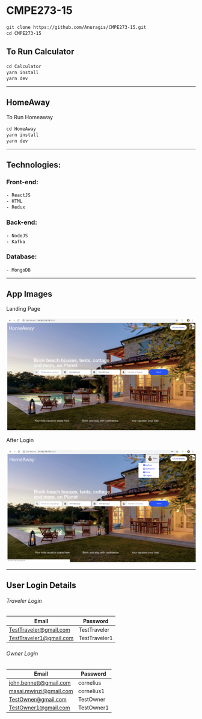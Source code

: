 

# CMPE273-15

```
git clone https://github.com/Anuragis/CMPE273-15.git
cd CMPE273-15
```

## To Run Calculator 

```
cd Calculator
yarn install
yarn dev
```

---

## HomeAway 

To Run Homeaway
```
cd HomeAway
yarn install
yarn dev
```
---

## Technologies:

### Front-end:
```
- ReactJS
- HTML
- Redux
```

### Back-end:
```
- NodeJS
- Kafka
```

### Database:
```
- MongoDB
```
---

## App Images 

Landing Page

![landing page](LandingPage.png)

After Login

![after login](AfterLogin.png)

---

## User Login Details

###### Traveler Login

| Email                     | Password        |
| ------------------------- | --------------- |
| TestTraveler@gmail.com    | TestTraveler    |
| TestTraveler1@gmail.com   | TestTraveler1   |

###### Owner Login

| Email                     | Password           |
| ------------------------- | ------------------ |
| john.bennett@gmail.com    | cornelius          |
| masai.mwinzi@gmail.com    | cornelius1         |
| TestOwner@gmail.com       | TestOwner          |
| TestOwner1@gmail.com      | TestOwner1         |
